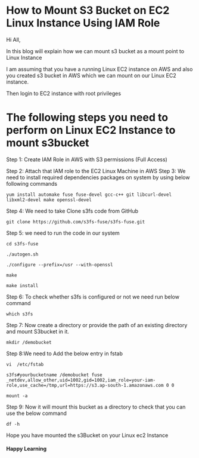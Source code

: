 # How to Mount S3 Bucket on EC2 Linux Instance Using IAM Role
Hi All,
 
In this blog will explain how we can mount s3 bucket as a mount point to Linux Instance

I am assuming that you have a running Linux EC2 instance on AWS and also you created s3 bucket in AWS which we can mount on our Linux EC2 instance.

Then login to EC2 instance with root privileges

# The following steps you need to perform on Linux EC2 Instance to mount s3bucket

Step 1: Create IAM Role in AWS with S3 permissions (Full Access)

Step 2:  Attach that IAM role to the EC2 Linux Machine in AWS
Step 3: We need to install required dependencies packages on system by using below following commands
```
yum install automake fuse fuse-devel gcc-c++ git libcurl-devel libxml2-devel make openssl-devel
```
Step 4: We need to take Clone s3fs code from GitHub
```
git clone https://github.com/s3fs-fuse/s3fs-fuse.git
```
Step 5: we need to run the code in our system 
```
cd s3fs-fuse

./autogen.sh

./configure --prefix=/usr --with-openssl

make

make install
```
Step 6:  To check whether s3fs is configured or not we need run below command
```
which s3fs
```
Step 7: Now create a directory or provide the path of an existing directory and mount S3bucket in it.
```
mkdir /demobucket
```
Step 8:We need to Add the below entry in fstab
```
vi  /etc/fstab
```
```
s3fs#yourbucketname /demobucket fuse _netdev,allow_other,uid=1002,gid=1002,iam_role=your-iam-role,use_cache=/tmp,url=https://s3.ap-south-1.amazonaws.com 0 0
```
```
mount -a
```
Step 9: Now it will mount this bucket as a directory to check that you can use the below command
```
df -h
```
Hope you have mounted the s3Bucket on your Linux ec2 Instance

#### Happy Learning
